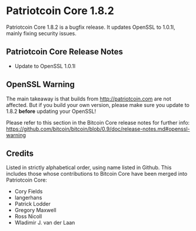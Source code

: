 # Patriotcoin Core 1.8.2

Patriotcoin Core 1.8.2 is a bugfix release. It updates OpenSSL to 1.0.1l, mainly fixing security issues.

## Patriotcoin Core Release Notes

* Update to OpenSSL 1.0.1l


## OpenSSL Warning

The main takeaway is that builds from http://patriotcoin.com are not affected. But if you build your own version,
please make sure you update to 1.8.2 **before** updating your OpenSSL!

Please refer to this section in the Bitcoin Core release notes for further info: https://github.com/bitcoin/bitcoin/blob/0.9/doc/release-notes.md#openssl-warning


## Credits

Listed in strictly alphabetical order, using name listed in Github. This
includes those whose contributions to Bitcoin Core have been merged
into Patriotcoin Core:

* Cory Fields
* langerhans
* Patrick Lodder
* Gregory Maxwell
* Ross Nicoll
* Wladimir J. van der Laan
